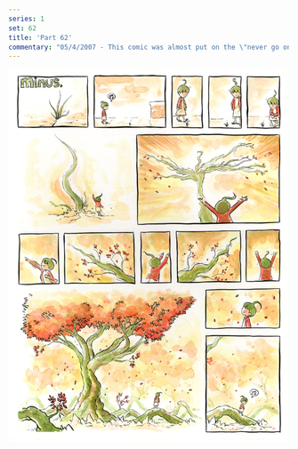 ```yaml
---
series: 1
set: 62
title: 'Part 62'
commentary: "05/4/2007 - This comic was almost put on the \"never go online\" list, but I screwed up the one I had planned for this week, so here it is! On the topic of prints: I've had a few people ask when they'll be available again and so I'm going to try to make them available within the next two weeks. I kept putting it off because I wanted to get decent scans of all of the comics before making them available again. But it would be pretty expensive to do so now and so I'm thinking that rather than pay to have the comics scanned every few months I'd rather save the money and get a decent 11x17 scanner.(as opposed to the very indecent one I bought before which had problems with working!) So! <a>here are the comics I already have good scans of.</a> If someone wants a print of a comic which is not on that list, then send me an email and I'll get scans of as many of those as I can next week(if no one wants anything then I'll just scan the 20s so that they'll look better), and then hopefully next month I'll be able to get the scanner and get decent scans of everything. That's it! Here's the email address:<br><img src=\"/pics/email.gif\" alt=\"Ryan's email\"><br> Ok! See you next fight!"
---
```


![](../../../../assets/minus/part-62/minus62.jpg)